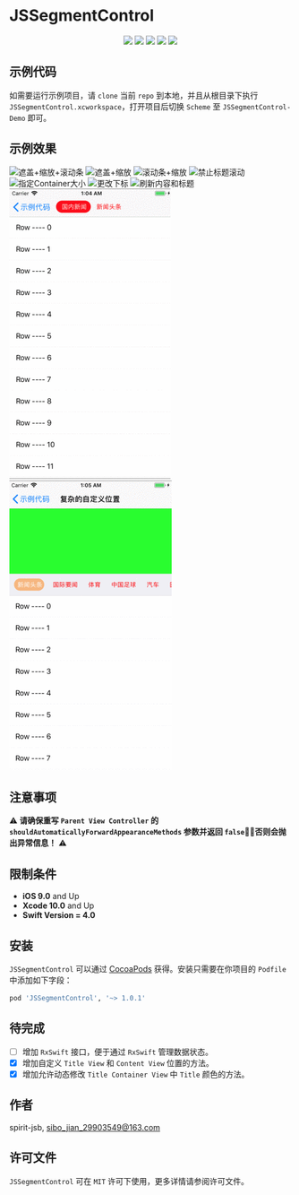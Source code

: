 # JSSegmentControl

<p align="center">
<a href="https://github.com/apple/swift"><img src="https://img.shields.io/badge/language-swift-red.svg"></a>
<a href="https://github.com/apple/swift"><img src="https://img.shields.io/badge/swift%20version-4.0-orange.svg"></a>
<a href="https://github.com/spirit-jsb/JSSegmentControl"><img src="https://img.shields.io/cocoapods/v/JSSegmentControl.svg?style=flat"></a>
<a href="https://github.com/spirit-jsb/JSSegmentControl/blob/master/LICENSE"><img src="https://img.shields.io/cocoapods/l/JSSegmentControl.svg?style=flat"></a>
<a href="https://cocoapods.org/pods/JSSegmentControl"><img src="https://img.shields.io/cocoapods/p/JSSegmentControl.svg?style=flat"></a>
</p>

## 示例代码

如需要运行示例项目，请 `clone` 当前 `repo` 到本地，并且从根目录下执行 `JSSegmentControl.xcworkspace`，打开项目后切换 `Scheme` 至 `JSSegmentControl-Demo` 即可。

## 示例效果
![遮盖+缩放+滚动条](./Images/遮盖+缩放+滚动条.gif)
![遮盖+缩放](./Images/遮盖+缩放.gif)
![滚动条+缩放](./Images/滚动条+缩放.gif)
![禁止标题滚动](./Images/禁止标题滚动.gif)
![指定Container大小](./Images/指定Container大小.gif)
![更改下标](./Images/更改下标.gif)
![刷新内容和标题](./Images/刷新内容和标题.gif)
![自定义位置](./Images/自定义位置.gif)
![复杂的自定义位置](./Images/复杂的自定义位置.gif)

## 注意事项

⚠️ **请确保重写 `Parent View Controller` 的 `shouldAutomaticallyForwardAppearanceMethods` 参数并返回 `false`，否则会抛出异常信息！** ⚠️

## 限制条件
* **iOS 9.0** and Up
* **Xcode 10.0** and Up
* **Swift Version = 4.0**

## 安装

`JSSegmentControl` 可以通过 [CocoaPods](https://cocoapods.org) 获得。安装只需要在你项目的 `Podfile` 中添加如下字段：

```ruby
pod 'JSSegmentControl', '~> 1.0.1'
```

## 待完成

- [ ] 增加 `RxSwift` 接口，便于通过 `RxSwift` 管理数据状态。
- [x] 增加自定义 `Title View` 和 `Content View` 位置的方法。
- [x] 增加允许动态修改 `Title Container View` 中 `Title` 颜色的方法。

## 作者

spirit-jsb, sibo_jian_29903549@163.com

## 许可文件

`JSSegmentControl` 可在 `MIT` 许可下使用，更多详情请参阅许可文件。

